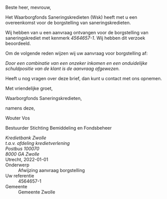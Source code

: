 Beste heer, mevrouw,

Het Waarborgfonds Saneringskredieten (Wsk) heeft met u een overeenkomst voor de borgstelling van saneringskredieten.

Wij hebben van u een aanvraag ontvangen voor de borgstelling van saneringskrediet met kenmerk *4564657-1*. Wij hebben dit verzoek beoordeeld.

Om de volgende reden wijzen wij uw aanvraag voor borgstelling af:

*Door een combinatie van een onzeker inkomen en een onduidelijke schuldpositie van de klant is de aanvraag afgewezen.*

Heeft u nog vragen over deze brief, dan kunt u contact met ons opnemen.

Met vriendelijke groet,
 

Waarborgfonds Saneringskredieten,

namens deze,
 



Wouter Vos


Bestuurder Stichting Bemiddeling en Fondsbeheer

<address>
    Kredietbank Zwolle<br>
    t.a.v. afdeling kredietverlening<br>
    Postbus 100070<br>
    8000 GA Zwolle
</address>
<time>Utrecht, 2022-01-01</time>
<reference>
    <dt>Onderwerp</dt>
    <dd>Afwijzing aanvraag borgstelling</dd>
    <dt>Uw referentie</dt>
    <dd>4564657-1</dd>
    <dt>Gemeente</dt>
    <dd>Gemeente Zwolle</dd>
</reference>
